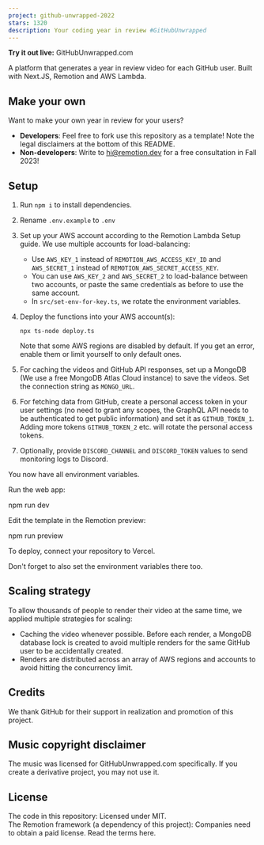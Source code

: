 ```yaml
---
project: github-unwrapped-2022
stars: 1320
description: Your coding year in review #GitHubUnwrapped
---
```


**Try it out live:** GitHubUnwrapped.com

A platform that generates a year in review video for each GitHub user. Built with Next.JS, Remotion and AWS Lambda.

Make your own
-------------

Want to make your own year in review for your users?

-   **Developers**: Feel free to fork use this repository as a template! Note the legal disclaimers at the bottom of this README.
-   **Non-developers**: Write to hi@remotion.dev for a free consultation in Fall 2023!

Setup
-----

1.  Run `npm i` to install dependencies.
    
2.  Rename `.env.example` to `.env`
    
3.  Set up your AWS account according to the Remotion Lambda Setup guide. We use multiple accounts for load-balancing:
    
    -   Use `AWS_KEY_1` instead of `REMOTION_AWS_ACCESS_KEY_ID` and `AWS_SECRET_1` instead of `REMOTION_AWS_SECRET_ACCESS_KEY`.
    -   You can use `AWS_KEY_2` and `AWS_SECRET_2` to load-balance between two accounts, or paste the same credentials as before to use the same account.
    -   In `src/set-env-for-key.ts`, we rotate the environment variables.
4.  Deploy the functions into your AWS account(s):
    
    ```
    npx ts-node deploy.ts
    ```
    
    Note that some AWS regions are disabled by default. If you get an error, enable them or limit yourself to only default ones.
    
5.  For caching the videos and GitHub API responses, set up a MongoDB (We use a free MongoDB Atlas Cloud instance) to save the videos. Set the connection string as `MONGO_URL`.
    
6.  For fetching data from GitHub, create a personal access token in your user settings (no need to grant any scopes, the GraphQL API needs to be authenticated to get public information) and set it as `GITHUB_TOKEN_1`. Adding more tokens `GITHUB_TOKEN_2` etc. will rotate the personal access tokens.
    
7.  Optionally, provide `DISCORD_CHANNEL` and `DISCORD_TOKEN` values to send monitoring logs to Discord.
    

You now have all environment variables.

Run the web app:

npm run dev

Edit the template in the Remotion preview:

npm run preview

To deploy, connect your repository to Vercel.

Don't forget to also set the environment variables there too.

Scaling strategy
----------------

To allow thousands of people to render their video at the same time, we applied multiple strategies for scaling:

-   Caching the video whenever possible. Before each render, a MongoDB database lock is created to avoid multiple renders for the same GitHub user to be accidentally created.
-   Renders are distributed across an array of AWS regions and accounts to avoid hitting the concurrency limit.

Credits
-------

We thank GitHub for their support in realization and promotion of this project.

Music copyright disclaimer
--------------------------

The music was licensed for GitHubUnwrapped.com specifically. If you create a derivative project, you may not use it.

License
-------

The code in this repository: Licensed under MIT.  
The Remotion framework (a dependency of this project): Companies need to obtain a paid license. Read the terms here.
